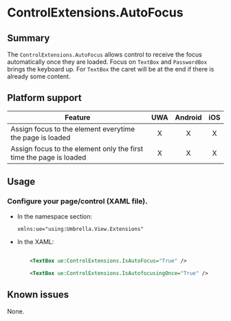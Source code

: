 ﻿# ControlExtensions.AutoFocus

## Summary

The `ControlExtensions.AutoFocus` allows control to receive the focus automatically once they are loaded. 
Focus on `TextBox` and `PasswordBox` brings the keyboard up.
For `TextBox` the caret will be at the end if there is already some content.

## Platform support

| Feature                                                                                         | UWA | Android | iOS |
| ----------------------------------------------------------------------------------------------- |:---:|:-------:|:---:|
| Assign focus to the element everytime the page is loaded                                        |  X  |    X    |  X  |
| Assign focus to the element only the first time the page is loaded                              |  X  |    X    |  X  |

## Usage

### Configure your page/control (XAML file).
- In the namespace section:
    ```xml
	xmlns:ue="using:Umbrella.View.Extensions"
    ```
- In the XAML:
    ```xml
		
		<TextBox ue:ControlExtensions.IsAutoFocus="True" />

		<TextBox ue:ControlExtensions.IsAutofocusingOnce="True" />

    ```
	
## Known issues
None.
